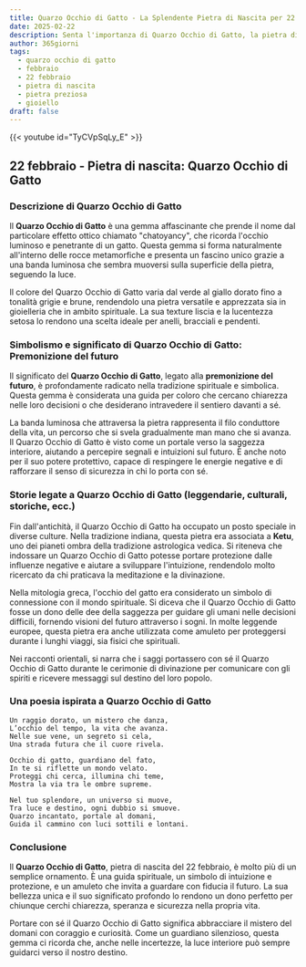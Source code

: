 ```yaml
---
title: Quarzo Occhio di Gatto - La Splendente Pietra di Nascita per 22 febbraio
date: 2025-02-22
description: Senta l'importanza di Quarzo Occhio di Gatto, la pietra di nascita di 22 febbraio che simboleggia Premonizione del futuro. Lasci che la sua bellezza e il suo significato illuminino la sua giornata.
author: 365giorni
tags:
  - quarzo occhio di gatto
  - febbraio
  - 22 febbraio
  - pietra di nascita
  - pietra preziosa
  - gioiello
draft: false
---
```


{{< youtube id="TyCVpSqLy_E" >}}

## 22 febbraio - Pietra di nascita: Quarzo Occhio di Gatto

### Descrizione di Quarzo Occhio di Gatto

Il **Quarzo Occhio di Gatto** è una gemma affascinante che prende il nome dal particolare effetto ottico chiamato "chatoyancy", che ricorda l'occhio luminoso e penetrante di un gatto. Questa gemma si forma naturalmente all'interno delle rocce metamorfiche e presenta un fascino unico grazie a una banda luminosa che sembra muoversi sulla superficie della pietra, seguendo la luce.

Il colore del Quarzo Occhio di Gatto varia dal verde al giallo dorato fino a tonalità grigie e brune, rendendolo una pietra versatile e apprezzata sia in gioielleria che in ambito spirituale. La sua texture liscia e la lucentezza setosa lo rendono una scelta ideale per anelli, bracciali e pendenti.

### Simbolismo e significato di Quarzo Occhio di Gatto: Premonizione del futuro

Il significato del **Quarzo Occhio di Gatto**, legato alla **premonizione del futuro**, è profondamente radicato nella tradizione spirituale e simbolica. Questa gemma è considerata una guida per coloro che cercano chiarezza nelle loro decisioni o che desiderano intravedere il sentiero davanti a sé.

La banda luminosa che attraversa la pietra rappresenta il filo conduttore della vita, un percorso che si svela gradualmente man mano che si avanza. Il Quarzo Occhio di Gatto è visto come un portale verso la saggezza interiore, aiutando a percepire segnali e intuizioni sul futuro. È anche noto per il suo potere protettivo, capace di respingere le energie negative e di rafforzare il senso di sicurezza in chi lo porta con sé.

### Storie legate a Quarzo Occhio di Gatto (leggendarie, culturali, storiche, ecc.)

Fin dall'antichità, il Quarzo Occhio di Gatto ha occupato un posto speciale in diverse culture. Nella tradizione indiana, questa pietra era associata a **Ketu**, uno dei pianeti ombra della tradizione astrologica vedica. Si riteneva che indossare un Quarzo Occhio di Gatto potesse portare protezione dalle influenze negative e aiutare a sviluppare l'intuizione, rendendolo molto ricercato da chi praticava la meditazione e la divinazione.

Nella mitologia greca, l'occhio del gatto era considerato un simbolo di connessione con il mondo spirituale. Si diceva che il Quarzo Occhio di Gatto fosse un dono delle dee della saggezza per guidare gli umani nelle decisioni difficili, fornendo visioni del futuro attraverso i sogni. In molte leggende europee, questa pietra era anche utilizzata come amuleto per proteggersi durante i lunghi viaggi, sia fisici che spirituali.

Nei racconti orientali, si narra che i saggi portassero con sé il Quarzo Occhio di Gatto durante le cerimonie di divinazione per comunicare con gli spiriti e ricevere messaggi sul destino del loro popolo.

### Una poesia ispirata a Quarzo Occhio di Gatto

```
Un raggio dorato, un mistero che danza,  
L’occhio del tempo, la vita che avanza.  
Nelle sue vene, un segreto si cela,  
Una strada futura che il cuore rivela.

Occhio di gatto, guardiano del fato,  
In te si riflette un mondo velato.  
Proteggi chi cerca, illumina chi teme,  
Mostra la via tra le ombre supreme.

Nel tuo splendore, un universo si muove,  
Tra luce e destino, ogni dubbio si smuove.  
Quarzo incantato, portale al domani,  
Guida il cammino con luci sottili e lontani.
```

### Conclusione

Il **Quarzo Occhio di Gatto**, pietra di nascita del 22 febbraio, è molto più di un semplice ornamento. È una guida spirituale, un simbolo di intuizione e protezione, e un amuleto che invita a guardare con fiducia il futuro. La sua bellezza unica e il suo significato profondo lo rendono un dono perfetto per chiunque cerchi chiarezza, speranza e sicurezza nella propria vita.

Portare con sé il Quarzo Occhio di Gatto significa abbracciare il mistero del domani con coraggio e curiosità. Come un guardiano silenzioso, questa gemma ci ricorda che, anche nelle incertezze, la luce interiore può sempre guidarci verso il nostro destino.